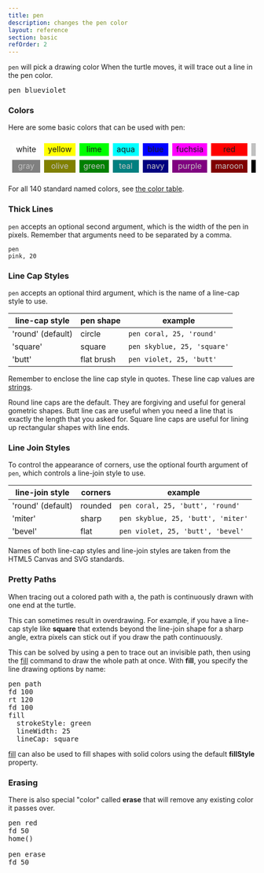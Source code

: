 ```yaml
---
title: pen
description: changes the pen color
layout: reference
section: basic
refOrder: 2
---
```


`pen` will pick a drawing color
When the turtle moves, it will trace out a line in the pen color.

<pre class="jumbo">pen <span data-dfn="color">blueviolet</span></pre>

<script type="demo" height=99>
p = new Pencil
setup ->
  moveto -50, 0
  turnto 90
demo ->
  plan ->
    p.home()
    p.fd 20
    p.label 'pen blueviolet',
      labelSide: 'top', fontFamily: 'monospace', lineHeight: '140%'
  pause 0.5
  pen blueviolet
  pause 1
  plan ->
    $('label').eq(0).append('<br>fd 100');
  pause 0.5
  fd 100
  pause 2
  plan ->
    p.home()
    p.pen black, 0.7
    p.lt 45
    p.bk 5
    p.home()
    p.rt 45
    p.bk 5
    p.home()
    p.bk 15
    p.pen null
    p.fd 8
    p.label 'blueviolet color', 'bottom bottom'
</script>

<h3>Colors</h3>

Here are some basic colors that can be used with pen:

<center><table style="border-collapse:separate;border:0;border-spacing:8px;"><tr>
<td style="background:white;width:50px;text-align:center">white</td>
<td style="background:yellow;width:50px;text-align:center">yellow</td>
<td style="background:lime;width:50px;text-align:center">lime</td>
<td style="background:aqua;width:50px;text-align:center">aqua</td>
<td style="background:blue;width:50px;text-align:center">blue</td>
<td style="background:fuchsia;width:50px;text-align:center">fuchsia</td>
<td style="background:red;width:50px;text-align:center">red</td>
<td style="background:silver;width:50px;text-align:center">silver</td>
</tr><tr>
<td style="background:gray;color:silver;width:50px;text-align:center">gray</td>
<td style="background:olive;color:silver;width:50px;text-align:center">olive</td>
<td style="background:green;color:silver;width:50px;text-align:center">green</td>
<td style="background:teal;color:silver;width:50px;text-align:center">teal</td>
<td style="background:navy;color:silver;width:50px;text-align:center">navy</td>
<td style="background:purple;color:silver;width:50px;text-align:center">purple</td>
<td style="background:maroon;color:silver;width:50px;text-align:center">maroon</td>
<td style="background:black;color:silver;width:50px;text-align:center">black</td>
</tr>
</tr></table></center>

For all 140 standard named colors, see [the color table](colors.html).

<h3>Thick Lines</h3>

`pen` accepts an optional second argument, which is the width of the
pen in pixels.  Remember that arguments need to be separated by
a comma.

<code class="jumbo">pen <span data-dfn="color">pink</span><span data-note="comma">,</span>&nbsp;<span data-dfn="size">20</span></code>

<script type="demo" height=99>
p = new Pencil
setup ->
  moveto -50, 0
  turnto 90
demo ->
  plan ->
    p.home()
    p.fd 20
    p.label 'pen pink, 20',
      labelSide: 'top', fontFamily: 'monospace', lineHeight: '140%'
  pause 0.5
  pen pink, 20
  pause 1
  plan ->
    $('label').eq(0).append('<br>fd 100');
  pause 0.5
  fd 100
  pause 2
  plan ->
    p.home()
    p.pen black, 0.7
    p.jump -25, -10
    p.lt 45
    p.bk 5
    p.home()
    p.jump -25, -10
    p.rt 45
    p.bk 5
    p.home()
    p.jump -25, -10
    p.bk 15
    p.pen null
    p.label 'pink color', 'bottom'
</script>

<h3>Line Cap Styles</h3>

`pen` accepts an optional third argument, which is the name of
a line-cap style to use.

| line-cap style    | pen shape    | example                                |
|-------------------|--------------|----------------------------------------|
| 'round' (default) | circle       | <code>pen coral, 25, 'round'</code>    |
| 'square'          | square       | <code>pen skyblue, 25, 'square'</code> |
| 'butt'            | flat brush   | <code>pen violet, 25, 'butt'</code>    |

<script type="demo" height=199 width=199>
speed 1

s = new Sprite
   width: 200
   height: 200
s.addClass 'turtlefield'
p = new Pencil s
p.cross = (s) ->
  @jump 0, -s
  @slide 0, 2 * s
  @jump -s, -s
  @slide 2 * s, 0
  @jump -s, 0
plan ->
  p.pen black, 0.7
  for j in [0...3]
    p.jumpto -50, j * 50 - 25
    p.cross 5
    p.jumpto 50, j * 50 - 25
    p.cross 5
  p.jumpto -50, -60
  p.slide 0, -5
  p.slide 100, 0
  p.slide 0, 5
  p.jump -50, -5
  p.label "fd 100", 'bottom'
  p.pen null
  $('label').addClass 'turtlefield'

setup ->
  jumpto -50, 75
  turnto 90

demo ->
  pen coral, 25, 'round'
  fd 100
  plan ->
    p.moveto 0, 75
    p.label "'round'"
  pause 1
  jump 50, -100
  pen skyblue, 25, 'square'
  fd 100
  plan ->
    p.moveto 0, 25
    p.label "'square'"
  pause 1
  jump 50, -100
  pen violet, 25, 'butt'
  fd 100
  plan ->
    p.moveto 0, -25
    p.label "'butt'"

</script>

Remember to enclose the line cap style in quotes.  These line cap
values are [strings](/coffeescript/strings.html).

Round line caps are the default.  They are forgiving and useful for
general gometric shapes.  Butt line cas are useful when you need a line
that is exactly the length that you asked for.  Square line caps are
useful for lining up rectangular shapes with line ends.

<h3>Line Join Styles</h3>

To control the appearance of corners, use the optional fourth argument
of `pen`, which controls a line-join style to use.

| line-join style   | corners | example                                       |
|-------------------|---------|-----------------------------------------------|
| 'round' (default) | rounded | <code>pen coral, 25, 'butt', 'round'</code>   |
| 'miter'           | sharp   | <code>pen skyblue, 25, 'butt', 'miter'</code> |
| 'bevel'           | flat    | <code>pen violet, 25, 'butt', 'bevel'</code>  |


<script type="demo" height=199 width=349>
s = new Sprite
   width: 200
   height: 200

p = new Pencil s
p.cross = (s) ->
  @jump 0, -s
  @slide 0, 2 * s
  @jump -s, -s
  @slide 2 * s, 0
  @jump -s, 0
p.pen black, 0.7

write '<code class="turtlefield" id="narration" style="position:fixed;bottom:5px;left:0;right:0;width:100%;text-align:center"></code">'

narrate = (action) ->
  plan ->
    $('#narration').text(action)
  CoffeeScript.eval(action)

setup ->
  moveto -150, 50
  turnto 90

demo ->
  narrate "pen coral, 25, 'butt', 'round'"
  plan ->
    p.jumpto -50, 50
    p.cross 5
  fd 100
  plan ->
    p.jumpto -50, 50 + 10
    p.label "'round'", 'top'
  rt 120
  fd 100
  jump -57.735
  rt 180
  narrate "pen skyblue, 25, 'butt', 'miter'"
  plan ->
    p.jumpto 0, 25
    p.cross 5
  fd 100
  plan ->
    p.jumpto 0, 25 + 15
    p.label "'miter'", 'top'
  rt 120
  fd 100
  jump -57.735
  rt 180
  narrate "pen violet, 25, 'butt', 'bevel'"
  plan ->
    p.jumpto 50, 50
    p.cross 5
  fd 100
  plan ->
    p.jumpto 50, 50 + 10
    p.label "'bevel'", 'top'
  rt 120
  fd 100
</script>

Names of both line-cap styles and line-join styles are taken from the
HTML5 Canvas and SVG standards.

<h3>Pretty Paths</h3>

When tracing out a colored path with a, the path is continuously
drawn with one end at the turtle.

This can sometimes result in overdrawing.  For example, if you have a
line-cap style like <b>square</b> that extends beyond the
line-join shape for a sharp angle, extra pixels can stick out if
you draw the path continuously.

This can be solved by using a pen to trace
out an invisible path, then using the [fill](fill.html) command
to draw the whole path at once.  With <b>fill</b>, you specify
the line drawing options by name:

<pre class="examp">
pen <span data-dfnup="invisible pen">path</span>
<span data-dfnright="trace path">fd 100
rt 120
fd 100</span>
fill
<span data-dfnright="line options">  strokeStyle: green
  lineWidth: 25
  lineCap: square</span>
</pre>

<script type="demo" height=249 width=349>
p = new Pencil
setup ->
  moveto -125, -25
  turnto 30

demo ->
  plan ->
    p.jumpto -75, -35
    p.label "pen red, 25, 'square'", 'bottom'
  pen red, 25, 'square', 'bevel'
  fd 100
  rt 120
  plan ->
    p.jumpto -75, 80
    p.label "overdrawn corner", 'top'
  fd 100
  lt 120
  jumpxy 50, 0
  plan ->
    p.jumpto 75, -52
    p.label "pen path", 'top'
  pen path
  fd 100
  rt 120
  fd 100
  plan ->
    p.label "fill<br> &nbsp; strokeStyle: green<br> &nbsp; lineWidth: 25<br> &nbsp; lineCap: 'square'", 'bottom'
  fill strokeStyle: green, lineWidth: 25, lineCap: 'square'
  plan ->
    p.jumpto 75, 80
    p.label "pretty corner", 'top'
</script>

[fill](fill.html) can also be used to fill shapes with solid colors using
the default <b>fillStyle</b> property.

<h3>Erasing</h3>

There is also special "color" called **erase** that will remove any existing color it passes over. 

<pre class="examp">
pen red
fd 50
home()

pen erase
fd 50
</pre>

<script type="demo">
demo ->
  pen red, 30
  fd 50
  home()
  
  pen erase, 30
  fd 50
</script>
